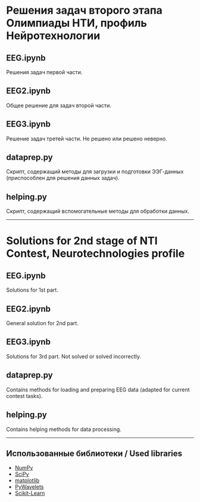  # Решения задач второго этапа Олимпиады НТИ, профиль Нейротехнологии

## EEG.ipynb
Решения задач первой части.

## EEG2.ipynb
Общее решение для задач второй части.

## EEG3.ipynb
Решение задач третей части. Не решено или решено неверно.

## dataprep.py
Скрипт, содержащий методы для загрузки и подготовки ЭЭГ-данных (приспособлен для решения данных задач).

## helping.py
Скрипт, содержащий вспомогательные методы для обработки данных.

----------

# Solutions for 2nd stage of NTI Contest, Neurotechnologies profile

## EEG.ipynb
Solutions for 1st part.

## EEG2.ipynb
General solution for 2nd part.

## EEG3.ipynb
Solutions for 3rd part. Not solved or solved incorrectly.

## dataprep.py
Contains methods for loading and preparing EEG data (adapted for current contest tasks).

## helping.py
Contains helping methods for data processing.

----------

## Использованные библиотеки / Used libraries
- [NumPy](http://www.numpy.org/)
- [SciPy](https://www.scipy.org/scipylib/index.html)
- [matplotlib](https://matplotlib.org/)
- [PyWavelets](https://pywavelets.readthedocs.io/)
- [Scikit-Learn](http://scikit-learn.org/)
